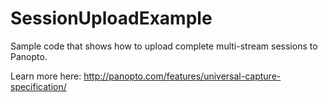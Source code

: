 # SessionUploadExample
Sample code that shows how to upload complete multi-stream sessions to Panopto.

Learn more here:
http://panopto.com/features/universal-capture-specification/